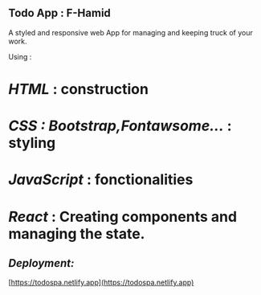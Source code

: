 ## Todo App : F-Hamid

A styled and responsive web App for managing and keeping truck of your work.

Using :

# _HTML_ : construction

# _CSS : Bootstrap,Fontawsome..._ : styling

# _JavaScript_ : fonctionalities

# _React_ : Creating components and managing the state.

## _Deployment:_

[https://todospa.netlify.app](https://todospa.netlify.app)
